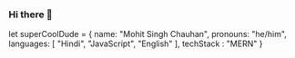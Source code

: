 ### Hi there 👋

let superCoolDude = {
  name: "Mohit Singh Chauhan",
  pronouns: "he/him",
  languages: [
    "Hindi",
    "JavaScript",
    "English"
  ],
  techStack : "MERN"
}
